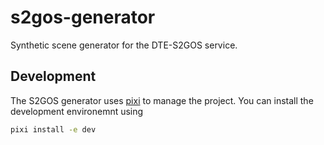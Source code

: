 # s2gos-generator
Synthetic scene generator for the DTE-S2GOS service.

## Development

The S2GOS generator uses [pixi](https://pixi.sh/dev/) to manage the project. You can install the development environemnt using

```bash
pixi install -e dev
```
